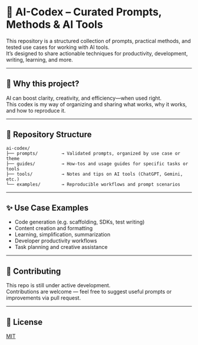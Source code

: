 # 📘 AI-Codex – Curated Prompts, Methods & AI Tools

This repository is a structured collection of prompts, practical methods, and tested use cases for working with AI tools.  
It’s designed to share actionable techniques for productivity, development, writing, learning, and more.

---

## 🧠 Why this project?

AI can boost clarity, creativity, and efficiency—when used right.  
This codex is my way of organizing and sharing what works, why it works, and how to reproduce it.

---

## 📁 Repository Structure

```
ai-codex/
├── prompts/         → Validated prompts, organized by use case or theme
├── guides/          → How-tos and usage guides for specific tasks or tools
├── tools/           → Notes and tips on AI tools (ChatGPT, Gemini, etc.)
└── examples/        → Reproducible workflows and prompt scenarios
```

---

## ✨ Use Case Examples

- Code generation (e.g. scaffolding, SDKs, test writing)
- Content creation and formatting
- Learning, simplification, summarization
- Developer productivity workflows
- Task planning and creative assistance

---

## 🧩 Contributing

This repo is still under active development.  
Contributions are welcome — feel free to suggest useful prompts or improvements via pull request.

---

## 📜 License

[MIT](./LICENSE)

